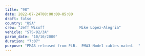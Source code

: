 ```yaml
---
title: "98"
date: 2022-07-24T00:00:00-05:00
draft: false
country: "USA"
crew: "Jeff Wisoff                Mike Lopez-Alegria"
vehicle: "STS-92/3A"
param_date: "10/16/2000"
duration: "7:07"
purpose: "PMA3 released from PLB.  PMA3-Node1 cables mated.  "
---
```

